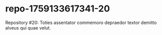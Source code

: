 # repo-1759133617341-20
Repository #20: Toties assentator commemoro depraedor textor demitto alveus qui quae velut.
